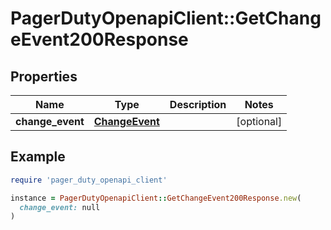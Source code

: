 # PagerDutyOpenapiClient::GetChangeEvent200Response

## Properties

| Name | Type | Description | Notes |
| ---- | ---- | ----------- | ----- |
| **change_event** | [**ChangeEvent**](ChangeEvent.md) |  | [optional] |

## Example

```ruby
require 'pager_duty_openapi_client'

instance = PagerDutyOpenapiClient::GetChangeEvent200Response.new(
  change_event: null
)
```


